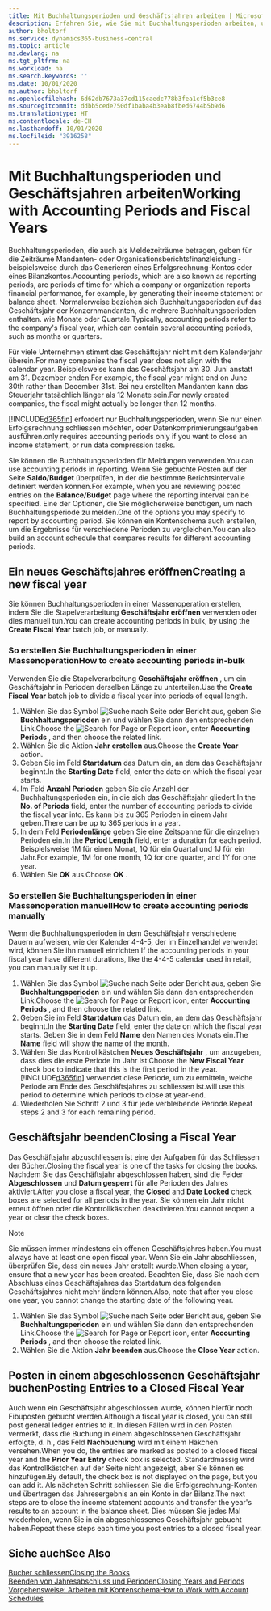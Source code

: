 ```yaml
---
title: Mit Buchhaltungsperioden und Geschäftsjahren arbeiten | Microsoft Docs
description: Erfahren Sie, wie Sie mit Buchhaltungsperioden arbeiten, um festzulegen, wann Ihr Unternehmen über Finanzleistung berichtet.
author: bholtorf
ms.service: dynamics365-business-central
ms.topic: article
ms.devlang: na
ms.tgt_pltfrm: na
ms.workload: na
ms.search.keywords: ''
ms.date: 10/01/2020
ms.author: bholtorf
ms.openlocfilehash: 6d62db7673a37cd115caedc778b3fea1cf5b3ce8
ms.sourcegitcommit: ddbb5cede750df1baba4b3eab8fbed6744b5b9d6
ms.translationtype: HT
ms.contentlocale: de-CH
ms.lasthandoff: 10/01/2020
ms.locfileid: "3916258"
---
```

# <a name="working-with-accounting-periods-and-fiscal-years"></a><span data-ttu-id="7f044-103">Mit Buchhaltungsperioden und Geschäftsjahren arbeiten</span><span class="sxs-lookup"><span data-stu-id="7f044-103">Working with Accounting Periods and Fiscal Years</span></span>

<span data-ttu-id="7f044-104">Buchhaltungsperioden, die auch als Meldezeiträume betragen, geben für die Zeiträume Mandanten- oder Organisationsberichtsfinanzleistung - beispielsweise durch das Generieren eines Erfolgsrechnung-Kontos oder eines Bilanzkontos.</span><span class="sxs-lookup"><span data-stu-id="7f044-104">Accounting periods, which are also known as reporting periods, are periods of time for which a company or organization reports financial performance, for example, by generating their income statement or balance sheet.</span></span> <span data-ttu-id="7f044-105">Normalerweise beziehen sich Buchhaltungsperioden auf das Geschäftsjahr der Konzernmandanten, die mehrere Buchhaltungsperioden enthalten. wie Monate oder Quartale.</span><span class="sxs-lookup"><span data-stu-id="7f044-105">Typically, accounting periods refer to the company's fiscal year, which can contain several accounting periods, such as months or quarters.</span></span>

<span data-ttu-id="7f044-106">Für viele Unternehmen stimmt das Geschäftsjahr nicht mit dem Kalenderjahr überein.</span><span class="sxs-lookup"><span data-stu-id="7f044-106">For many companies the fiscal year does not align with the calendar year.</span></span> <span data-ttu-id="7f044-107">Beispielsweise kann das Geschäftsjahr am 30. Juni anstatt am 31. Dezember enden.</span><span class="sxs-lookup"><span data-stu-id="7f044-107">For example, the fiscal year might end on June 30th rather than December 31st.</span></span> <span data-ttu-id="7f044-108">Bei neu erstellten Mandanten kann das Steuerjahr tatsächlich länger als 12 Monate  sein.</span><span class="sxs-lookup"><span data-stu-id="7f044-108">For newly created companies, the fiscal might actually be longer than 12 months.</span></span>  

[!INCLUDE[d365fin](includes/d365fin_md.md)] <span data-ttu-id="7f044-109">erfordert nur Buchhaltungsperioden, wenn Sie nur einen Erfolgsrechnung schliessen möchten, oder Datenkomprimierungsaufgaben ausführen.</span><span class="sxs-lookup"><span data-stu-id="7f044-109">only requires accounting periods only if you want to close an income statement, or run data compression tasks.</span></span> 

<span data-ttu-id="7f044-110">Sie können die Buchhaltungsperioden für Meldungen verwenden.</span><span class="sxs-lookup"><span data-stu-id="7f044-110">You can use accounting periods in reporting.</span></span> <span data-ttu-id="7f044-111">Wenn Sie gebuchte Posten auf der Seite **Saldo/Budget** überprüfen, in der die bestimmte Berichtsintervalle definiert werden können.</span><span class="sxs-lookup"><span data-stu-id="7f044-111">For example, when you are reviewing posted entries on the **Balance/Budget** page where the reporting interval can be specified.</span></span> <span data-ttu-id="7f044-112">Eine der Optionen, die Sie möglicherweise benötigen, um nach Buchhaltungsperiode zu melden.</span><span class="sxs-lookup"><span data-stu-id="7f044-112">One of the options you may specify to report by accounting period.</span></span> <span data-ttu-id="7f044-113">Sie können ein Kontenschema auch erstellen, um die Ergebnisse für verschiedene Perioden zu vergleichen.</span><span class="sxs-lookup"><span data-stu-id="7f044-113">You can also build an account schedule that compares results for different accounting periods.</span></span>

## <a name="creating-a-new-fiscal-year"></a><span data-ttu-id="7f044-114">Ein neues Geschäftsjahres eröffnen</span><span class="sxs-lookup"><span data-stu-id="7f044-114">Creating a new fiscal year</span></span>

<span data-ttu-id="7f044-115">Sie können Buchhaltungsperioden in einer Massenoperation erstellen, indem Sie die Stapelverarbeitung **Geschäftsjahr eröffnen** verwenden oder dies manuell tun.</span><span class="sxs-lookup"><span data-stu-id="7f044-115">You can create accounting periods in bulk, by using the **Create Fiscal Year** batch job, or manually.</span></span>

### <a name="how-to-create-accounting-periods-in-bulk"></a><span data-ttu-id="7f044-116">So erstellen Sie Buchhaltungsperioden in einer Massenoperation</span><span class="sxs-lookup"><span data-stu-id="7f044-116">How to create accounting periods in-bulk</span></span>

<span data-ttu-id="7f044-117">Verwenden Sie die Stapelverarbeitung **Geschäftsjahr eröffnen** , um ein Geschäftsjahr in Perioden derselben Länge zu unterteilen.</span><span class="sxs-lookup"><span data-stu-id="7f044-117">Use the **Create Fiscal Year** batch job to divide a fiscal year into periods of equal length.</span></span>  

1. <span data-ttu-id="7f044-118">Wählen Sie das Symbol ![Suche nach Seite oder Bericht](media/ui-search/search_small.png "Suche nach Seiten- oder Berichtssymbolen") aus, geben Sie **Buchhaltungsperioden** ein und wählen Sie dann den entsprechenden Link.</span><span class="sxs-lookup"><span data-stu-id="7f044-118">Choose the ![Search for Page or Report](media/ui-search/search_small.png "Search for Page or Report icon") icon, enter **Accounting Periods** , and then choose the related link.</span></span>  
2. <span data-ttu-id="7f044-119">Wählen Sie die Aktion **Jahr erstellen** aus.</span><span class="sxs-lookup"><span data-stu-id="7f044-119">Choose the **Create Year** action.</span></span>  <!--What about the Scheduling option? Should we mention that? There's also the Report Output Type field...-->
3. <span data-ttu-id="7f044-120">Geben Sie im Feld **Startdatum** das Datum ein, an dem das Geschäftsjahr beginnt.</span><span class="sxs-lookup"><span data-stu-id="7f044-120">In the **Starting Date** field, enter the date on which the fiscal year starts.</span></span>  
4. <span data-ttu-id="7f044-121">Im Feld **Anzahl Perioden** geben Sie die Anzahl der Buchhaltungsperioden ein, in die sich das Geschäftsjahr gliedert.</span><span class="sxs-lookup"><span data-stu-id="7f044-121">In the **No. of Periods** field, enter the number of accounting periods to divide the fiscal year into.</span></span> <span data-ttu-id="7f044-122">Es kann bis zu 365 Perioden in einem Jahr geben.</span><span class="sxs-lookup"><span data-stu-id="7f044-122">There can be up to 365 periods in a year.</span></span>  
5. <span data-ttu-id="7f044-123">In dem Feld **Periodenlänge** geben Sie eine Zeitspanne für die einzelnen Perioden ein.</span><span class="sxs-lookup"><span data-stu-id="7f044-123">In the **Period Length** field, enter a duration for each period.</span></span> <span data-ttu-id="7f044-124">Beispielsweise 1M für einen Monat, 1Q für ein Quartal und 1J für ein Jahr.</span><span class="sxs-lookup"><span data-stu-id="7f044-124">For example, 1M for one month, 1Q for one quarter, and 1Y for one year.</span></span>  
6. <span data-ttu-id="7f044-125">Wählen Sie **OK** aus.</span><span class="sxs-lookup"><span data-stu-id="7f044-125">Choose **OK** .</span></span>  

### <a name="how-to-create-accounting-periods-manually"></a><span data-ttu-id="7f044-126">So erstellen Sie Buchhaltungsperioden in einer Massenoperation manuell</span><span class="sxs-lookup"><span data-stu-id="7f044-126">How to create accounting periods manually</span></span>

<span data-ttu-id="7f044-127">Wenn die Buchhaltungsperioden in dem Geschäftsjahr verschiedene Dauern aufweisen, wie der Kalender 4-4-5, der im Einzelhandel verwendet wird, können Sie ihn manuell einrichten.</span><span class="sxs-lookup"><span data-stu-id="7f044-127">If the accounting periods in your fiscal year have different durations, like the 4-4-5 calendar used in retail, you can manually set it up.</span></span>  
  
1. <span data-ttu-id="7f044-128">Wählen Sie das Symbol ![Suche nach Seite oder Bericht](media/ui-search/search_small.png "Suche nach Seiten- oder Berichtssymbolen") aus, geben Sie **Buchhaltungsperioden** ein und wählen Sie dann den entsprechenden Link.</span><span class="sxs-lookup"><span data-stu-id="7f044-128">Choose the ![Search for Page or Report](media/ui-search/search_small.png "Search for Page or Report icon") icon, enter **Accounting Periods** , and then choose the related link.</span></span>  
2. <span data-ttu-id="7f044-129">Geben Sie im Feld **Startdatum** das Datum ein, an dem das Geschäftsjahr beginnt.</span><span class="sxs-lookup"><span data-stu-id="7f044-129">In the **Starting Date** field, enter the date on which the fiscal year starts.</span></span> <span data-ttu-id="7f044-130">Geben Sie in dem Feld **Name** den Namen des Monats ein.</span><span class="sxs-lookup"><span data-stu-id="7f044-130">The **Name** field will show the name of the month.</span></span>  
3. <span data-ttu-id="7f044-131">Wählen Sie das Kontrollkästchen **Neues Geschäftsjahr** , um anzugeben, dass dies die erste Periode im Jahr ist.</span><span class="sxs-lookup"><span data-stu-id="7f044-131">Choose the **New Fiscal Year** check box to indicate that this is the first period in the year.</span></span> [!INCLUDE[d365fin](includes/d365fin_md.md)] <span data-ttu-id="7f044-132">verwendet diese Periode, um zu ermitteln, welche  Periode am Ende des Geschäftsjahres zu schliessen ist.</span><span class="sxs-lookup"><span data-stu-id="7f044-132">will use this period to determine which periods to close at year-end.</span></span>
4. <span data-ttu-id="7f044-133">Wiederholen Sie Schritt 2 und 3 für jede verbleibende Periode.</span><span class="sxs-lookup"><span data-stu-id="7f044-133">Repeat steps 2 and 3 for each remaining period.</span></span>  

## <a name="closing-a-fiscal-year"></a><span data-ttu-id="7f044-134">Geschäftsjahr beenden</span><span class="sxs-lookup"><span data-stu-id="7f044-134">Closing a Fiscal Year</span></span>

<span data-ttu-id="7f044-135">Das Geschäftsjahr abzuschliessen ist eine der Aufgaben für das Schliessen der Bücher.</span><span class="sxs-lookup"><span data-stu-id="7f044-135">Closing the fiscal year is one of the tasks for closing the books.</span></span> <span data-ttu-id="7f044-136">Nachdem Sie das Geschäftsjahr abgeschlossen haben, sind die Felder **Abgeschlossen** und **Datum gesperrt** für alle Perioden des Jahres aktiviert.</span><span class="sxs-lookup"><span data-stu-id="7f044-136">After you close a fiscal year, the **Closed** and **Date Locked** check boxes are selected for all periods in the year.</span></span> <span data-ttu-id="7f044-137">Sie können ein Jahr nicht erneut öffnen oder die Kontrollkästchen deaktivieren.</span><span class="sxs-lookup"><span data-stu-id="7f044-137">You cannot reopen a year or clear the check boxes.</span></span>

> [!NOTE]  
> <span data-ttu-id="7f044-138">Sie müssen immer mindestens ein offenen Geschäftsjahres haben.</span><span class="sxs-lookup"><span data-stu-id="7f044-138">You must always have at least one open fiscal year.</span></span> <span data-ttu-id="7f044-139">Wenn Sie ein Jahr abschliessen, überprüfen Sie, dass ein neues Jahr erstellt wurde.</span><span class="sxs-lookup"><span data-stu-id="7f044-139">When closing a year, ensure that a new year has been created.</span></span> <span data-ttu-id="7f044-140">Beachten Sie, dass Sie nach dem Abschluss eines Geschäftsjahres das Startdatum des folgenden Geschäftsjahres nicht mehr ändern können.</span><span class="sxs-lookup"><span data-stu-id="7f044-140">Also, note that after you close one year, you cannot change the starting date of the following year.</span></span>

1. <span data-ttu-id="7f044-141">Wählen Sie das Symbol ![Suche nach Seite oder Bericht](media/ui-search/search_small.png "Suche nach Seiten- oder Berichtssymbolen") aus, geben Sie **Buchhaltungsperioden** ein und wählen Sie dann den entsprechenden Link.</span><span class="sxs-lookup"><span data-stu-id="7f044-141">Choose the ![Search for Page or Report](media/ui-search/search_small.png "Search for Page or Report icon") icon, enter **Accounting Periods** , and then choose the related link.</span></span>  
2. <span data-ttu-id="7f044-142">Wählen Sie die Aktion **Jahr beenden** aus.</span><span class="sxs-lookup"><span data-stu-id="7f044-142">Choose the **Close Year** action.</span></span>  

## <a name="posting-entries-to-a-closed-fiscal-year"></a><span data-ttu-id="7f044-143">Posten in einem abgeschlossenen Geschäftsjahr buchen</span><span class="sxs-lookup"><span data-stu-id="7f044-143">Posting Entries to a Closed Fiscal Year</span></span>

<span data-ttu-id="7f044-144">Auch wenn ein Geschäftsjahr abgeschlossen wurde, können hierfür noch Fibuposten gebucht werden.</span><span class="sxs-lookup"><span data-stu-id="7f044-144">Although a fiscal year is closed, you can still post general ledger entries to it.</span></span> <span data-ttu-id="7f044-145">In diesen Fällen wird in den Posten vermerkt, dass die Buchung in einem abgeschlossenen Geschäftsjahr erfolgte, d. h., das Feld **Nachbuchung** wird mit einem Häkchen versehen.</span><span class="sxs-lookup"><span data-stu-id="7f044-145">When you do, the entries are marked as posted to a closed fiscal year and the **Prior Year Entry** check box is selected.</span></span> <span data-ttu-id="7f044-146">Standardmässig wird das Kontrollkästchen auf der Seite nicht angezeigt, aber Sie können es hinzufügen.</span><span class="sxs-lookup"><span data-stu-id="7f044-146">By default, the check box is not displayed on the page, but you can add it.</span></span> <span data-ttu-id="7f044-147">Als nächsten Schritt schliessen Sie die Erfolgsrechnung-Konten und übertragen das Jahresergebnis an ein Konto in der Bilanz.</span><span class="sxs-lookup"><span data-stu-id="7f044-147">The next steps are to close the income statement accounts and transfer the year's results to an account in the balance sheet.</span></span> <span data-ttu-id="7f044-148">Dies müssen Sie jedes Mal wiederholen, wenn Sie in ein abgeschlossenes Geschäftsjahr gebucht haben.</span><span class="sxs-lookup"><span data-stu-id="7f044-148">Repeat these steps each time you post entries to a closed fiscal year.</span></span>

## <a name="see-also"></a><span data-ttu-id="7f044-149">Siehe auch</span><span class="sxs-lookup"><span data-stu-id="7f044-149">See Also</span></span>

[<span data-ttu-id="7f044-150">Bucher schliessen</span><span class="sxs-lookup"><span data-stu-id="7f044-150">Closing the Books</span></span>](year-close-books.md)  
[<span data-ttu-id="7f044-151">Beenden von Jahresabschluss und Perioden</span><span class="sxs-lookup"><span data-stu-id="7f044-151">Closing Years and Periods</span></span>](year-close-years-periods.md)  
[<span data-ttu-id="7f044-152">Vorgehensweise: Arbeiten mit Kontenschema</span><span class="sxs-lookup"><span data-stu-id="7f044-152">How to Work with Account Schedules</span></span>](bi-how-work-account-schedule.md)  
